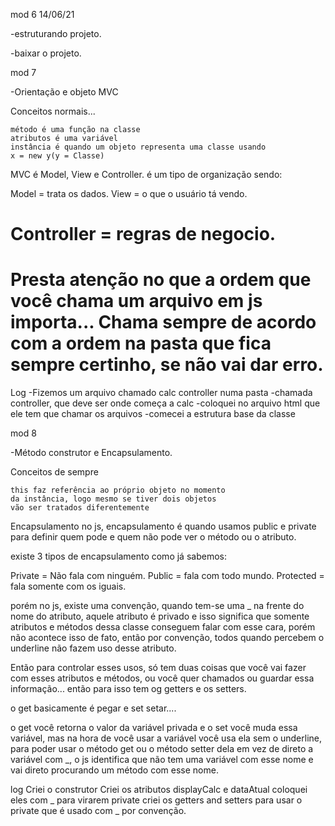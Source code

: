 mod 6                                             14/06/21

-estruturando projeto.

-baixar o projeto.

mod 7

-Orientação e objeto MVC


Conceitos normais...

    método é uma função na classe
    atributos é uma variável
    instância é quando um objeto representa uma classe usando
    x = new y(y = Classe)

MVC é Model, View e Controller.
é um tipo de organização sendo:

Model = trata os dados.
View = o que o usuário tá vendo.

Controller = regras de negocio.
============================================================
Presta atenção no que a ordem que você chama um arquivo 
em js importa... Chama sempre de acordo com a ordem na 
pasta que fica sempre certinho, se não vai dar erro.
============================================================


Log
    -Fizemos um arquivo chamado calc controller numa pasta 
    -chamada controller, que deve ser onde começa a calc
    -coloquei no arquivo html que ele tem que chamar os 
    arquivos
    -comecei a estrutura base da classe

mod 8

-Método construtor e Encapsulamento.

Conceitos de sempre

    this faz referência ao próprio objeto no momento 
    da instância, logo mesmo se tiver dois objetos
    vão ser tratados diferentemente

Encapsulamento no js, encapsulamento é quando usamos 
public e private para definir quem pode e quem não 
pode ver o método ou o atributo.

existe 3 tipos de encapsulamento como já sabemos:

Private = Não fala com ninguém.
Public = fala com todo mundo.
Protected = fala somente com os iguais.

porém no js, existe uma convenção, quando tem-se uma 
_ na frente do nome do atributo, aquele atributo é privado
e isso significa que somente atributos e métodos dessa classe
conseguem falar com esse cara, porém não acontece isso de 
fato, então por convenção, todos quando percebem o underline
não fazem uso desse atributo.

Então para controlar esses usos, só tem duas coisas que 
você vai fazer com esses atributos e métodos, ou você
quer chamados ou guardar essa informação...
então para isso tem og getters e os setters.

o get basicamente é pegar e set setar....

o get você retorna o valor da variável privada e o set
você muda essa variável, mas na hora de você usar a variável
você usa ela sem o underline, para poder usar o método get ou
o método setter dela em vez de direto a variável com _,
o js identifica que não tem uma variável com esse nome e 
vai direto procurando um método com esse nome.

log
    Criei o construtor
    Criei os atributos displayCalc e dataAtual
    coloquei eles com _ para virarem private
    criei os getters and setters para usar o private
    que é usado com _ por convenção.
    